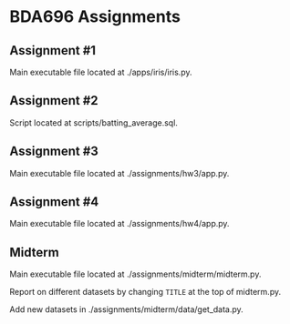 # BDA696 Assignments

## Assignment #1

Main executable file located at ./apps/iris/iris.py.

## Assignment #2

Script located at scripts/batting_average.sql.

## Assignment #3

Main executable file located at ./assignments/hw3/app.py.

## Assignment #4

Main executable file located at ./assignments/hw4/app.py.

## Midterm

Main executable file located at ./assignments/midterm/midterm.py.

Report on different datasets by changing `TITLE` at the top of midterm.py.

Add new datasets in ./assignments/midterm/data/get_data.py.
